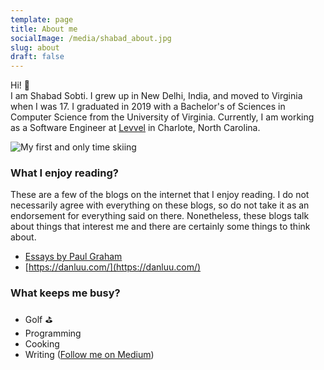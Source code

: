 ```yaml
---
template: page
title: About me
socialImage: /media/shabad_about.jpg
slug: about
draft: false
---
```

Hi! :rocket: <br>
I am Shabad Sobti. I grew up in New Delhi, India, and moved to Virginia when I was 17. I graduated in 2019 with a Bachelor's of Sciences in Computer Science from the University of Virginia. Currently, I am working as a Software Engineer at [Levvel](https://www.levvel.io/) in Charlote, North Carolina.

![My first and only time skiing](/media/shabad_about.jpg)

### What I enjoy reading?

These are a few of the blogs on the internet that I enjoy reading. I do not necessarily agree with everything on these blogs, so do not take it as an endorsement for everything said on there. Nonetheless, these blogs talk about things that interest me and there are certainly some things to think about.

* [Essays by Paul Graham](http://www.paulgraham.com/articles.html)
* [https://danluu.com/](https://danluu.com/)

### What keeps me busy?

* Golf :golf:
* Programming
* Cooking
* Writing ([Follow me on Medium](https://medium.com/@shabad.sobti))